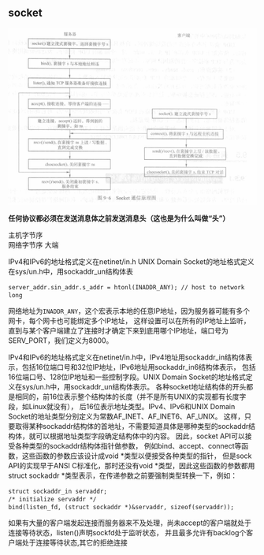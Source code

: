 ## socket

![](.sockets_images/f51fbdad.png)

**任何协议都必须在发送消息体之前发送消息头（这也是为什么叫做“头”）**


主机字节序  
网络字节序  大端



IPv4和IPv6的地址格式定义在netinet/in.h
UNIX Domain Socket的地址格式定义在sys/un.h中，用sockaddr_un结构体表

    server_addr.sin_addr.s_addr = htonl(INADDR_ANY); // host to network long

网络地址为`INADDR_ANY`，这个宏表示本地的任意IP地址，因为服务器可能有多个网卡，每个网卡也可能绑定多个IP地址，
这样设置可以在所有的IP地址上监听，直到与某个客户端建立了连接时才确定下来到底用哪个IP地址，端口号为SERV_PORT，我们定义为8000。

IPv4和IPv6的地址格式定义在netinet/in.h中，IPv4地址用sockaddr_in结构体表示，包括16位端口号和32位IP地址，IPv6地址用sockaddr_in6结构体表示，
包括16位端口号、128位IP地址和一些控制字段。UNIX Domain Socket的地址格式定义在sys/un.h中，用sockaddr_un结构体表示。
各种socket地址结构体的开头都是相同的，前16位表示整个结构体的长度（并不是所有UNIX的实现都有长度字段，如Linux就没有），
后16位表示地址类型。IPv4、IPv6和UNIX Domain Socket的地址类型分别定义为常数AF_INET、AF_INET6、AF_UNIX。
这样，只要取得某种sockaddr结构体的首地址，不需要知道具体是哪种类型的sockaddr结构体，就可以根据地址类型字段确定结构体中的内容。
因此，socket API可以接受各种类型的sockaddr结构体指针做参数，
例如bind、accept、connect等函数，这些函数的参数应该设计成void *类型以便接受各种类型的指针，
但是sock API的实现早于ANSI C标准化，那时还没有void *类型，因此这些函数的参数都用struct sockaddr *类型表示，在传递参数之前要强制类型转换一下，例如：

    struct sockaddr_in servaddr;
    /* initialize servaddr */
    bind(listen_fd, (struct sockaddr *)&servaddr, sizeof(servaddr));

如果有大量的客户端发起连接而服务器来不及处理，尚未accept的客户端就处于连接等待状态，listen()声明sockfd处于监听状态，
并且最多允许有backlog个客户端处于连接等待状态,其它的拒绝连接






